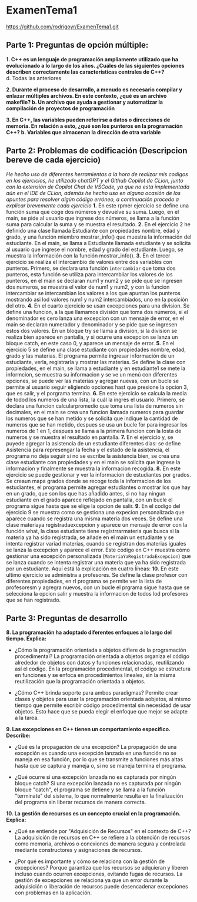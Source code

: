 # ExamenTema1
https://github.com/rodrigoyr/ExamenTema1.git

## Parte 1: Preguntas de opción múltiple:
**1. C++ es un lenguaje de programación ampliamente utilizado que ha evolucionado a lo largo de los años. ¿Cuáles de las siguientes opciones describen correctamente las características centrales de C++?**  
 d. Todas las anteriores

**2. Durante el proceso de desarrollo, a menudo es necesario compilar y enlazar múltiples archivos. En este contexto, ¿qué es un archivo makefile?
 b. Un archivo que ayuda a gestionar y automatizar la compilación de proyectos de programación**

**3. En C++, las variables pueden referirse a datos o direcciones de memoria. En relación a esto, ¿qué son los punteros en la programación C++?
 b. Variables que almacenan la dirección de otra variable**


## Parte 2: Problemas de codificación (Descripcion bereve de cada ejercicio)
*He hecho uso de diferentes herramientas a la hora de realizar mis codigos en los ejercicios, he utilizado chatGPT y el Github Copilot de CLion, junto con la extensión de Copilot Chat de VSCode, ya que no esta implementada aún en el IDE de CLion, además he hecho uso en alguna ocasión de los apuntes para resolver algún código erróneo, a continuación procedo a explicar brevemente cada ejercicio*
**1.** En este rpmer ejercicio se define una función suma que coge dos números y devuelve su suma. Luego, en el main, se pide al usuario que ingrese dos números, se llama a la función suma para calcular la suma y se muestra el resultado.
**2.** En el ejercicio 2 he definido una clase llamada Estudiante con propiedades nombre, edad y grado, y una función miembro mostrar_info() que muestra la información del estudiante. En el main, se llama a Estudiante llamada estudiante y se solicita al usuario que ingrese el nombre, edad y grado del estudiante. Luego, se muestra la información con la función mostrar_info().
**3.** En el tercer ejercicio se realiza el intercambio de valores entre dos variables con punteros. Primero, se declara una función `intercambiar` que toma dos punteros, esta función se utiliza para intercambiiar los valores de los punteros, en el main se declaran num1 y num2 y se pide que se ingresen dos numeros, se muestra el valor de num1 y num2, y con la funcion intercambiar se intercambian los valores a los que apuntan los punteros mostrando asi lod valores num1 y num2 intercambiados, uno en la posición del otro.
**4.** En el cuarto ejercicio se usan excepciones para una division. Se define una funcion, a la que llamamos división que toma dos números, si el denominador es cero lanza una excepcion con un mensaje de error, en el main se declaran numerador y denominador y se pide que se ingresen estos dos valores. En un bloque try se llama a division, si la division se realiza bien aparece en pantalla, y si ocurre una excepcion se lanza un bloque catch, en este caso 0, y aparece un mensaje de error.
**5.** En el ejercicio 5 se define una clase estudiante con propiedades nombre, edad, grado y las materias. El programa permite ingresar información de un estudiante, verla, registrarla y mostrar las materias. Se define la clase con propiedades, en el main, se llama a estudiante y en estudiante1 se mete la informcion, se muestra su informacion y se ve un menú con diferentes opciones, se puede ver las materias y agregar nuevas, con un bucle se permite al usuario seguir eligiendo opciones hast que presione la opcion 3, que es salir, y el porgrama termina.
**6.** En este ejercicio se calcula la media de todod los numeros de una lista, la cuál la ingres el usuario. Primero, se declara una funcion calcularpromedio que toma una lista de numeros sin decimales, en el main se crea una funcion llamada numeros para guardar los numeros que se han metido y se solicita que indique la cantidad de numeros que se han metido, despues se usa un bucle for para ingresar los numeros de 1 en 1, despues se llama a la primera funcion con la losta de numeros y se muestra el resultado en pantalla.
**7.** En el ejercicio y, se puyede agregar la asistencia de un estudiante diferentes dias: se define Asistencia para represengar la fecha y el estado de la asistencia, el programa no deja seguir si no se escribe la asistencia bien, se crea una clase estudiante con propiedades y en el main se solicita  que ingrese la informacion y finalmente se muestra la informacion recogida.
**8.** En este ejercicio se puede gestionar y ver la informacion de estudiantes por grados. Se creaun mapa grados donde se recoge toda la informacion de los estudiantes, el programa permite agregar estudiantes o mostrar los que hay en un grado, que son los que has añadido antes, si no hay ningun estudiante en el grado aparece reflejado en pantalla, con un bucle el programa sigue hasta que se elige la opcion de salir.
**9.** En el codigo del ejercicio 9 se muestra como se gestiona una expecion personalizada que aparece cuando se registra una misma materia dos veces. Se define una clase materiaya registradaexcepcion y aparece un mensaje de error con la función what, la clase estudiante tiene registrrarmateria que busca si la materia ya ha sido registrada, se añade en el main un estudiante y se intenta registrar variad materias, cuando se registran dos materias iguales se lanza la excepcion y aparece el error. 
Este código en C++ muestra cómo gestionar una excepción personalizada (`MateriaYaRegistradaExcepcion`) que se lanza cuando se intenta registrar una materia que ya ha sido registrada por un estudiante. Aquí está la explicación en cuatro líneas:
**10.** En este ultimo ejercicio se administra a profesores. Se define la clase profesor con diferentes propiedades, en rl programa se permite ver la lista de profesoresm y agregra nuevos, con un bucle el prgrama sigue hasta que se selecciona la opcion salir y muestra la informacion de todos lod profesores que se han registrado.


## Parte 3: Preguntas de desarrollo
**8. La programación ha adoptado diferentes enfoques a lo largo del tiempo. Explica:**
- ¿Cómo la programación orientada a objetos difiere de la programación procedimental?
 La programación orientada a objetos organiza el código alrededor de objetos con datos y funciones relacionadas, reutilizando así el codigo. En la programación procedimental, el código se estructura en funciones y se enfoca en procedimientos lineales, sin la misma reutilización que la programación orientada a objetos.

- ¿Cómo C++ brinda soporte para ambos paradigmas?
 Permite crear clases y objetos para usar la programación orientada aobjetos, al mismo tiempo que permite escribir código procedimental sin necesidad de usar objetos. Esto hace que se pueda elegir el enfoque que mejor se adapte a la tarea.
  
**9. Las excepciones en C++ tienen un comportamiento específico. Describe:**
- ¿Qué es la propagación de una excepción?
 La propagación de una excepción es cuando una excepción lanzada en una función no se maneja en esa función, por lo que se transmite a funciones más altas hasta que se captura y maneja o, si no se maneja termina el programa.

- ¿Qué ocurre si una excepción lanzada no es capturada por ningún bloque catch?
Si una excepción lanzada no es capturada por ningún bloque "catch", el programa se detiene y se llama a la función "terminate" del sistema, lo que normalmente resulta en la finalización del programa sin liberar recursos de manera correcta.

**10. La gestión de recursos es un concepto crucial en la programación. Explica:**
- ¿Qué se entiende por "Adquisición de Recursos" en el contexto de C++?
La adquisición de recursos en C++ se refiere a la obtención de recursos como memoria, archivos o conexiones de manera segura y controlada mediante constructores y asignaciones de recursos.

- ¿Por qué es importante y cómo se relaciona con la gestión de excepciones?
Porque garantiza que los recursos se adquieran y liberen incluso cuando ocurren excepciones, evitando fugas de recursos. La gestión de excepciones se relaciona ya que un error durante la adquisición o liberación de recursos puede desencadenar excepciones con problemas en la aplicación.
